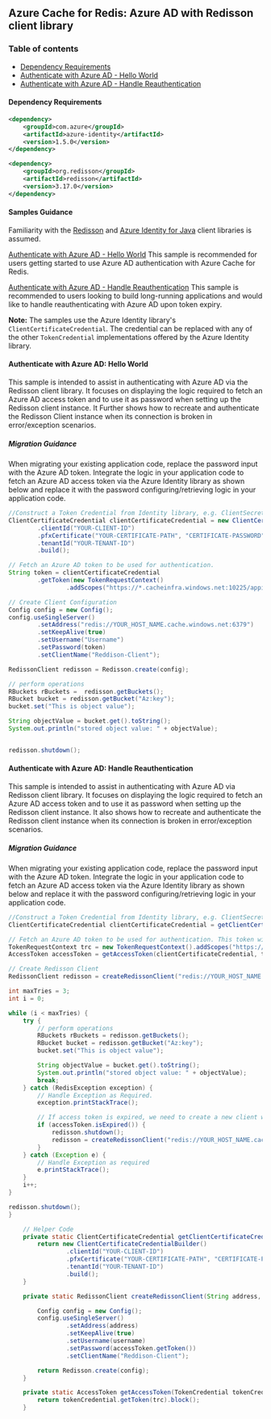 ## Azure Cache for Redis: Azure AD with Redisson client library

### Table of contents

- [Dependency Requirements](#dependency-requirements)
- [Authenticate with Azure AD - Hello World](#authenticate-with-azure-ad-hello-world)
- [Authenticate with Azure AD - Handle Reauthentication](#authenticate-with-azure-ad-handle-reauthentication)

#### Dependency Requirements
```xml
<dependency>
    <groupId>com.azure</groupId>
    <artifactId>azure-identity</artifactId>
    <version>1.5.0</version>
</dependency>

<dependency>
    <groupId>org.redisson</groupId>
    <artifactId>redisson</artifactId>
    <version>3.17.0</version>
</dependency>
```

#### Samples Guidance
Familiarity with the [Redisson](https://github.com/redisson/redisson) and [Azure Identity for Java](https://docs.microsoft.com/azure/developer/java/sdk/identity) client libraries is assumed.

[Authenticate with Azure AD - Hello World](#authenticate-with-azure-ad-hello-world)
This sample is recommended for users getting started to use Azure AD authentication with Azure Cache for Redis.

[Authenticate with Azure AD - Handle Reauthentication](#authenticate-with-azure-ad-handle-reauthentication)
This sample is recommended to users looking to build long-running applications and would like to handle reauthenticating with Azure AD upon token expiry.

**Note:** The samples use the Azure Identity library's `ClientCertificateCredential`. The credential can be replaced with any of the other `TokenCredential` implementations offered by the Azure Identity library.

#### Authenticate with Azure AD: Hello World
This sample is intended to assist in authenticating with Azure AD via the Redisson client library. It focuses on displaying the logic required to fetch an Azure AD access token and to use it as password when setting up the Redisson client instance. It Further shows how to recreate and authenticate the Redisson Client instance when its connection is broken in error/exception scenarios.

##### Migration Guidance
When migrating your existing application code, replace the password input with the Azure AD token.
Integrate the logic in your application code to fetch an Azure AD access token via the Azure Identity library as shown below and replace it with the password configuring/retrieving logic in your application code.

```java
//Construct a Token Credential from Identity library, e.g. ClientSecretCredential / Client CertificateCredential / ManagedIdentityCredential etc.
ClientCertificateCredential clientCertificateCredential = new ClientCertificateCredentialBuilder()
        .clientId("YOUR-CLIENT-ID")
        .pfxCertificate("YOUR-CERTIFICATE-PATH", "CERTIFICATE-PASSWORD")
        .tenantId("YOUR-TENANT-ID")
        .build();

// Fetch an Azure AD token to be used for authentication.
String token = clientCertificateCredential
        .getToken(new TokenRequestContext()
                .addScopes("https://*.cacheinfra.windows.net:10225/appid/.default")).block().getToken();

// Create Client Configuration
Config config = new Config();
config.useSingleServer()
        .setAddress("redis://YOUR_HOST_NAME.cache.windows.net:6379")
        .setKeepAlive(true)
        .setUsername("Username")
        .setPassword(token)
        .setClientName("Reddison-Client");

RedissonClient redisson = Redisson.create(config);

// perform operations
RBuckets rBuckets =  redisson.getBuckets();
RBucket bucket = redisson.getBucket("Az:key");
bucket.set("This is object value");

String objectValue = bucket.get().toString();
System.out.println("stored object value: " + objectValue);


redisson.shutdown();
```

#### Authenticate with Azure AD: Handle Reauthentication
This sample is intended to assist in authenticating with Azure AD via Redisson client library. It focuses on displaying the logic required to fetch an Azure AD access token and to use it as password when setting up the Redisson client instance. It also shows how to recreate and authenticate the Redisson client instance when its connection is broken in error/exception scenarios.

##### Migration Guidance
When migrating your existing application code, replace the password input with the Azure AD token.
Integrate the logic in your application code to fetch an Azure AD access token via the Azure Identity library as shown below and replace it with the password configuring/retrieving logic in your application code.

```java
//Construct a Token Credential from Identity library, e.g. ClientSecretCredential / Client CertificateCredential / ManagedIdentityCredential etc.
ClientCertificateCredential clientCertificateCredential = getClientCertificateCredential();

// Fetch an Azure AD token to be used for authentication. This token will be used as the password.
TokenRequestContext trc = new TokenRequestContext().addScopes("https://*.cacheinfra.windows.net:10225/appid/.default");
AccessToken accessToken = getAccessToken(clientCertificateCredential, trc);

// Create Redisson Client
RedissonClient redisson = createRedissonClient("redis://YOUR_HOST_NAME.cache.windows.net:6379", "USERNAME", accessToken);

int maxTries = 3;
int i = 0;

while (i < maxTries) {
    try {
        // perform operations
        RBuckets rBuckets = redisson.getBuckets();
        RBucket bucket = redisson.getBucket("Az:key");
        bucket.set("This is object value");

        String objectValue = bucket.get().toString();
        System.out.println("stored object value: " + objectValue);
        break;
    } catch (RedisException exception) {
        // Handle Exception as Required.
        exception.printStackTrace();

        // If access token is expired, we need to create a new client with a valid token as password.
        if (accessToken.isExpired()) {
            redisson.shutdown();
            redisson = createRedissonClient("redis://YOUR_HOST_NAME.cache.windows.net:6379", "USERNAME", getAccessToken(clientCertificateCredential, trc));
        }
    } catch (Exception e) {
        // Handle Exception as required
        e.printStackTrace();
    }
    i++;
}

redisson.shutdown();
}

    // Helper Code
    private static ClientCertificateCredential getClientCertificateCredential() {
        return new ClientCertificateCredentialBuilder()
                .clientId("YOUR-CLIENT-ID")
                .pfxCertificate("YOUR-CERTIFICATE-PATH", "CERTIFICATE-PASSWORD")
                .tenantId("YOUR-TENANT-ID")
                .build();
    }

    private static RedissonClient createRedissonClient(String address, String username, AccessToken accessToken) {

        Config config = new Config();
        config.useSingleServer()
                .setAddress(address)
                .setKeepAlive(true)
                .setUsername(username)
                .setPassword(accessToken.getToken())
                .setClientName("Reddison-Client");

        return Redisson.create(config);
    }

    private static AccessToken getAccessToken(TokenCredential tokenCredential, TokenRequestContext trc) {
        return tokenCredential.getToken(trc).block();
    }
```
